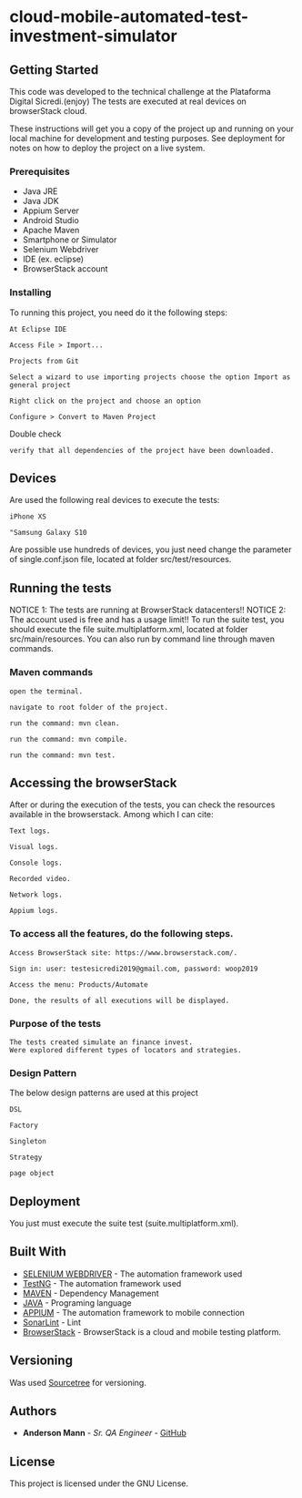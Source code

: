 # cloud-mobile-automated-test-investment-simulator

## Getting Started
This code was developed to the technical challenge at the Plataforma Digital Sicredi.(enjoy)
The tests are executed at real devices on browserStack cloud.

These instructions will get you a copy of the project up and running on your local machine for development and testing 
purposes. See deployment for notes on how to deploy the project on a live system.

### Prerequisites

* Java JRE
* Java JDK
* Appium Server
* Android Studio
* Apache Maven
* Smartphone or Simulator
* Selenium Webdriver
* IDE (ex. eclipse)
* BrowserStack account

### Installing

To running this project, you need do it the following steps:

```
At Eclipse IDE
```

```
Access File > Import...
```

```
Projects from Git
```

```
Select a wizard to use importing projects choose the option Import as general project
```

```
Right click on the project and choose an option
```

```
Configure > Convert to Maven Project
```

Double check

```
verify that all dependencies of the project have been downloaded.
```

## Devices
Are used the following real devices to execute the tests:

```
iPhone XS
```

```
"Samsung Galaxy S10
```

Are possible use hundreds of devices, you just need change the parameter of single.conf.json file, located at folder src/test/resources.

## Running the tests

NOTICE 1: The tests are running at BrowserStack datacenters!!
NOTICE 2: The account used is free and has a usage limit!!
To run the suite test, you should execute the file suite.multiplatform.xml, located at folder src/main/resources.
You can also run by command line through maven commands.

### Maven commands

```
open the terminal.
```

```
navigate to root folder of the project.
```

```
run the command: mvn clean.
```

```
run the command: mvn compile.
```

```
run the command: mvn test.
```

## Accessing the browserStack

After or during the execution of the tests, you can check the resources available in the browserstack.
Among which I can cite:

```
Text logs.
```

```
Visual logs.
```

```
Console logs.
```

```
Recorded video.
```

```
Network logs.
```

```
Appium logs.
```

### To access all the features, do the following steps.

```
Access BrowserStack site: https://www.browserstack.com/.
```

```
Sign in: user: testesicredi2019@gmail.com, password: woop2019
```

```
Access the menu: Products/Automate
```

```
Done, the results of all executions will be displayed.
```

### Purpose of the tests

```
The tests created simulate an finance invest.
Were explored different types of locators and strategies.
```

### Design Pattern

The below design patterns are used at this project

```
DSL
```

```
Factory
```

```
Singleton
```

```
Strategy
```

```
page object
```

## Deployment

You just must execute the suite test (suite.multiplatform.xml).

## Built With

* [SELENIUM WEBDRIVER](http://seleniumwebdriver.org/selenium-webdriver/) - The automation framework used
* [TestNG](https://testng.org/doc/documentation-main.html/) - The automation framework used
* [MAVEN](https://maven.apache.org/) - Dependency Management
* [JAVA](https://www.oracle.com/technetwork/pt/java/javase/downloads/jdk8-downloads-2133151.html/) - Programing language
* [APPIUM](http://appium.io/) - The automation framework to mobile connection
* [SonarLint](https://www.sonarlint.org/eclipse/) - Lint
* [BrowserStack](https://www.browserstack.com/) - BrowserStack is a cloud and mobile testing platform.


## Versioning

Was used [Sourcetree](https://www.sourcetreeapp.com//) for versioning. 

## Authors

* **Anderson Mann** - *Sr. QA Engineer* - [GitHub](https://github.com/andersonmann)

## License

This project is licensed under the GNU License.
